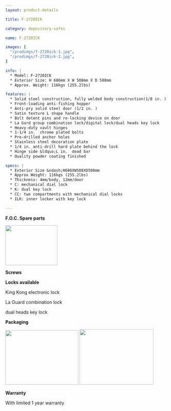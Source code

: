 ```yaml
---
layout: product-details

title: F-2720ICK

category: depository-safes

name: F-2720ICK

images: [
  "/prodimgs/f-2720ick-1.jpg",
  "/prodimgs/f-2720ick-2.jpg",
]

info: |
  * Model: F-2720ICK
  * Exterior Size: H 686mm X W 508mm X D 508mm
  * Approx. Weight: 116kgs (255.2lbs)

features: |
  * Solid steel construction, fully welded body construction(1/8 in. )
  * Front-loading anti-fishing hopper
  * Anti-pry solid steel door (1/2 in. )
  * Satin texture L shape handle
  * Bolt detent pins and re-locking device on door
  * La Gard group combination lock/digital lock/dual heads key lock
  * Heavy-duty vault hinges
  * 1-1/4 in.  chrome plated bolts
  * Pre-drilled anchor holes
  * Stainless steel decoration plate
  * 1/4 in. anti-drill hard plate behind the lock
  * Hinge side &ldquo;L in.  dead bar
  * Quality powder coating finished

specs: |
  * Exterior Size &ndash;H686XW508XD508mm
  * Approx Weight: 116kgs (255.2lbs)
  * Thickness: 4mm/body, 12mm/door
  * C: mechanical dial lock
  * K: dual key lock
  * CC: two compartments with mechanical dial locks
  * ILK: inner locker with key lock

---
```


**F.O.C. Spare parts**

<img alt="" src="{PRODIMGS}/prodimgs/f-2720ick-3.jpg" style="width: 162px; height: 124px;" />

**Screws**

**Locks available**

King Kong electronic lock

La Guard combination lock

dual heads key lock

**Packaging**

<img alt="" src="{PRODIMGS}/prodimgs/f-2720ick-4.jpg" style="width: 227px; height: 170px;" />

<img alt="" src="{PRODIMGS}/prodimgs/f-2720ick-5.jpg" style="width: 230px; height: 173px;" />

**Warranty**

With limited 1 year warranty
